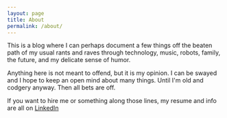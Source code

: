 ```yaml
---
layout: page
title: About
permalink: /about/
---
```


This is a blog where I can perhaps document a few things off the beaten path of my usual rants and raves through technology, music, robots, family, the future, and my delicate sense of humor.

Anything here is not meant to offend, but it is my opinion.  I can be swayed and I hope to keep an open mind about many things.  Until I'm old and codgery anyway.  Then all bets are off.

If you want to hire me or something along those lines, my resume and info are all on [LinkedIn](https://www.linkedin.com/in/pjhagerty)
